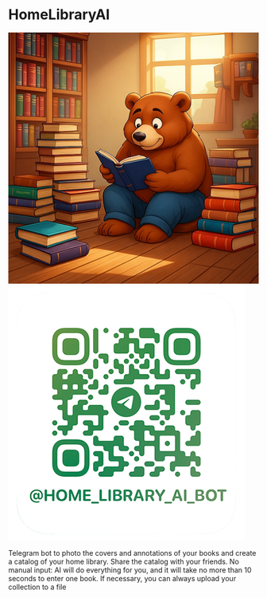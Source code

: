 # HomeLibraryAI

![HomeLibraryAI Avatar](images\avatar_mini.jpg) ![HomeLibraryAI bot QR-code](images\t_me-home_library_ai_bot_mini.png)



Telegram bot to photo the covers and annotations of your books and create a catalog of your home library. Share the catalog with your friends. No manual input: AI will do everything for you, and it will take no more than 10 seconds to enter one book. If necessary, you can always upload your collection to a file

